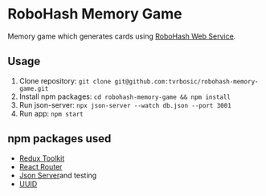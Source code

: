 # RoboHash Memory Game
Memory game which generates cards using [RoboHash Web Service](https://robohash.org/).

## Usage
1. Clone repository: `git clone git@github.com:tvrbosic/robohash-memory-game.git`
2. Install npm packages: `cd robohash-memory-game && npm install`
3. Run json-server: `npx json-server --watch db.json --port 3001`
4. Run app: `npm start`


## npm packages used
- [Redux Toolkit ](https://redux-toolkit.js.org/)
- [React Router](https://reactrouter.com/en/main)
- [Json Server](https://github.com/typicode/json-server)and testing
- [UUID](https://www.npmjs.com/package/uuid)